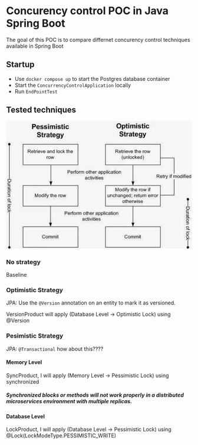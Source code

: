 # Concurency control POC in Java Spring Boot 

The goal of this POC is to compare differnet concurency control techniques available in Spring Boot

## Startup 

- Use `docker compose up` to start the Postgres database container 
- Start the `ConcurrencyControlApplication` locally 
- Run `EndPointTest`


## Tested techniques 
![Pessimistic vs Optimistic strategy](readmeImages/image.png)

### No strategy
Baseline


### Optimistic Strategy 

JPA: Use the `@Version` annotation on an entity to mark it as versioned.

VersionProduct will apply (Database Level → Optimistic Lock) using @Version

### Pesimistic Strategy 
JPA: `@Transactional` how about this????

#### Memory Level
SyncProduct, I will apply (Memory Level → Pessimistic Lock) using synchronized

##### Synchronized blocks or methods will not work properly in a distributed microservices environment with multiple replicas.

#### Database Level
LockProduct, I will apply (Database Level → Pessimistic Lock) using @Lock(LockModeType.PESSIMISTIC_WRITE)
